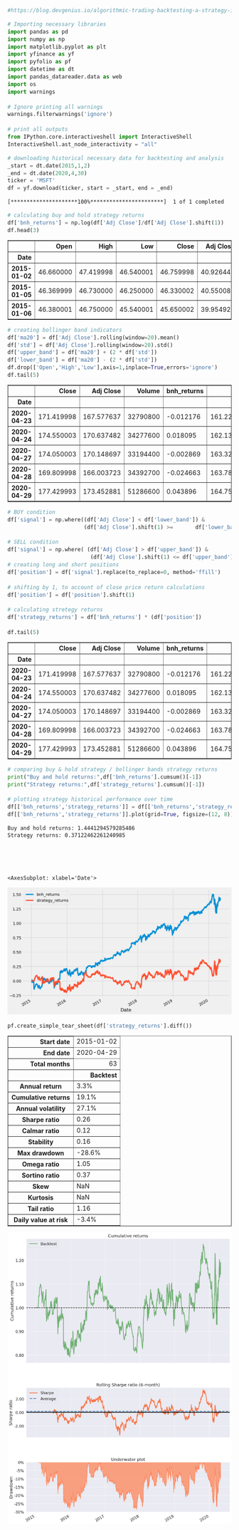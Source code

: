 ```python
#https://blog.devgenius.io/algorithmic-trading-backtesting-a-strategy-in-python-3a136be16ece
```


```python
# Importing necessary libraries
import pandas as pd
import numpy as np
import matplotlib.pyplot as plt
import yfinance as yf
import pyfolio as pf
import datetime as dt
import pandas_datareader.data as web
import os
import warnings

# Ignore printing all warnings
warnings.filterwarnings('ignore')

# print all outputs
from IPython.core.interactiveshell import InteractiveShell
InteractiveShell.ast_node_interactivity = "all"
```


```python
# downloading historical necessary data for backtesting and analysis
_start = dt.date(2015,1,2)
_end = dt.date(2020,4,30)
ticker = 'MSFT'
df = yf.download(ticker, start = _start, end = _end)
```

    [*********************100%***********************]  1 of 1 completed
    


```python
# calculating buy and hold strategy returns
df['bnh_returns'] = np.log(df['Adj Close']/df['Adj Close'].shift(1))
df.head(3)
```




<div>
<style scoped>
    .dataframe tbody tr th:only-of-type {
        vertical-align: middle;
    }

    .dataframe tbody tr th {
        vertical-align: top;
    }

    .dataframe thead th {
        text-align: right;
    }
</style>
<table border="1" class="dataframe">
  <thead>
    <tr style="text-align: right;">
      <th></th>
      <th>Open</th>
      <th>High</th>
      <th>Low</th>
      <th>Close</th>
      <th>Adj Close</th>
      <th>Volume</th>
      <th>bnh_returns</th>
    </tr>
    <tr>
      <th>Date</th>
      <th></th>
      <th></th>
      <th></th>
      <th></th>
      <th></th>
      <th></th>
      <th></th>
    </tr>
  </thead>
  <tbody>
    <tr>
      <th>2015-01-02</th>
      <td>46.660000</td>
      <td>47.419998</td>
      <td>46.540001</td>
      <td>46.759998</td>
      <td>40.926449</td>
      <td>27913900</td>
      <td>NaN</td>
    </tr>
    <tr>
      <th>2015-01-05</th>
      <td>46.369999</td>
      <td>46.730000</td>
      <td>46.250000</td>
      <td>46.330002</td>
      <td>40.550087</td>
      <td>39673900</td>
      <td>-0.009239</td>
    </tr>
    <tr>
      <th>2015-01-06</th>
      <td>46.380001</td>
      <td>46.750000</td>
      <td>45.540001</td>
      <td>45.650002</td>
      <td>39.954922</td>
      <td>36447900</td>
      <td>-0.014786</td>
    </tr>
  </tbody>
</table>
</div>




```python
# creating bollinger band indicators
df['ma20'] = df['Adj Close'].rolling(window=20).mean()
df['std'] = df['Adj Close'].rolling(window=20).std()
df['upper_band'] = df['ma20'] + (2 * df['std'])
df['lower_band'] = df['ma20'] - (2 * df['std'])
df.drop(['Open','High','Low'],axis=1,inplace=True,errors='ignore')
df.tail(5)
```




<div>
<style scoped>
    .dataframe tbody tr th:only-of-type {
        vertical-align: middle;
    }

    .dataframe tbody tr th {
        vertical-align: top;
    }

    .dataframe thead th {
        text-align: right;
    }
</style>
<table border="1" class="dataframe">
  <thead>
    <tr style="text-align: right;">
      <th></th>
      <th>Close</th>
      <th>Adj Close</th>
      <th>Volume</th>
      <th>bnh_returns</th>
      <th>ma20</th>
      <th>std</th>
      <th>upper_band</th>
      <th>lower_band</th>
    </tr>
    <tr>
      <th>Date</th>
      <th></th>
      <th></th>
      <th></th>
      <th></th>
      <th></th>
      <th></th>
      <th></th>
      <th></th>
    </tr>
  </thead>
  <tbody>
    <tr>
      <th>2020-04-23</th>
      <td>171.419998</td>
      <td>167.577637</td>
      <td>32790800</td>
      <td>-0.012176</td>
      <td>161.229690</td>
      <td>8.549662</td>
      <td>178.329014</td>
      <td>144.130366</td>
    </tr>
    <tr>
      <th>2020-04-24</th>
      <td>174.550003</td>
      <td>170.637482</td>
      <td>34277600</td>
      <td>0.018095</td>
      <td>162.131024</td>
      <td>8.543421</td>
      <td>179.217866</td>
      <td>145.044182</td>
    </tr>
    <tr>
      <th>2020-04-27</th>
      <td>174.050003</td>
      <td>170.148697</td>
      <td>33194400</td>
      <td>-0.002869</td>
      <td>163.321234</td>
      <td>7.859113</td>
      <td>179.039460</td>
      <td>147.603008</td>
    </tr>
    <tr>
      <th>2020-04-28</th>
      <td>169.809998</td>
      <td>166.003723</td>
      <td>34392700</td>
      <td>-0.024663</td>
      <td>163.789497</td>
      <td>7.717711</td>
      <td>179.224920</td>
      <td>148.354074</td>
    </tr>
    <tr>
      <th>2020-04-29</th>
      <td>177.429993</td>
      <td>173.452881</td>
      <td>51286600</td>
      <td>0.043896</td>
      <td>164.753393</td>
      <td>7.657327</td>
      <td>180.068046</td>
      <td>149.438740</td>
    </tr>
  </tbody>
</table>
</div>




```python
# BUY condition
df['signal'] = np.where((df['Adj Close'] < df['lower_band']) &
                        (df['Adj Close'].shift(1) >=       df['lower_band']),1,0)

# SELL condition
df['signal'] = np.where( (df['Adj Close'] > df['upper_band']) &
                          (df['Adj Close'].shift(1) <= df['upper_band']),-1,df['signal'])
# creating long and short positions 
df['position'] = df['signal'].replace(to_replace=0, method='ffill')

# shifting by 1, to account of close price return calculations
df['position'] = df['position'].shift(1)

# calculating stretegy returns
df['strategy_returns'] = df['bnh_returns'] * (df['position'])

df.tail(5)
```




<div>
<style scoped>
    .dataframe tbody tr th:only-of-type {
        vertical-align: middle;
    }

    .dataframe tbody tr th {
        vertical-align: top;
    }

    .dataframe thead th {
        text-align: right;
    }
</style>
<table border="1" class="dataframe">
  <thead>
    <tr style="text-align: right;">
      <th></th>
      <th>Close</th>
      <th>Adj Close</th>
      <th>Volume</th>
      <th>bnh_returns</th>
      <th>ma20</th>
      <th>std</th>
      <th>upper_band</th>
      <th>lower_band</th>
      <th>signal</th>
      <th>position</th>
      <th>strategy_returns</th>
    </tr>
    <tr>
      <th>Date</th>
      <th></th>
      <th></th>
      <th></th>
      <th></th>
      <th></th>
      <th></th>
      <th></th>
      <th></th>
      <th></th>
      <th></th>
      <th></th>
    </tr>
  </thead>
  <tbody>
    <tr>
      <th>2020-04-23</th>
      <td>171.419998</td>
      <td>167.577637</td>
      <td>32790800</td>
      <td>-0.012176</td>
      <td>161.229690</td>
      <td>8.549662</td>
      <td>178.329014</td>
      <td>144.130366</td>
      <td>0</td>
      <td>1.0</td>
      <td>-0.012176</td>
    </tr>
    <tr>
      <th>2020-04-24</th>
      <td>174.550003</td>
      <td>170.637482</td>
      <td>34277600</td>
      <td>0.018095</td>
      <td>162.131024</td>
      <td>8.543421</td>
      <td>179.217866</td>
      <td>145.044182</td>
      <td>0</td>
      <td>1.0</td>
      <td>0.018095</td>
    </tr>
    <tr>
      <th>2020-04-27</th>
      <td>174.050003</td>
      <td>170.148697</td>
      <td>33194400</td>
      <td>-0.002869</td>
      <td>163.321234</td>
      <td>7.859113</td>
      <td>179.039460</td>
      <td>147.603008</td>
      <td>0</td>
      <td>1.0</td>
      <td>-0.002869</td>
    </tr>
    <tr>
      <th>2020-04-28</th>
      <td>169.809998</td>
      <td>166.003723</td>
      <td>34392700</td>
      <td>-0.024663</td>
      <td>163.789497</td>
      <td>7.717711</td>
      <td>179.224920</td>
      <td>148.354074</td>
      <td>0</td>
      <td>1.0</td>
      <td>-0.024663</td>
    </tr>
    <tr>
      <th>2020-04-29</th>
      <td>177.429993</td>
      <td>173.452881</td>
      <td>51286600</td>
      <td>0.043896</td>
      <td>164.753393</td>
      <td>7.657327</td>
      <td>180.068046</td>
      <td>149.438740</td>
      <td>0</td>
      <td>1.0</td>
      <td>0.043896</td>
    </tr>
  </tbody>
</table>
</div>




```python
# comparing buy & hold strategy / bollinger bands strategy returns
print("Buy and hold returns:",df['bnh_returns'].cumsum()[-1])
print("Strategy returns:",df['strategy_returns'].cumsum()[-1])

# plotting strategy historical performance over time
df[['bnh_returns','strategy_returns']] = df[['bnh_returns','strategy_returns']].cumsum()
df[['bnh_returns','strategy_returns']].plot(grid=True, figsize=(12, 8))
```

    Buy and hold returns: 1.4441294579285486
    Strategy returns: 0.37122462261240985
    




    <AxesSubplot: xlabel='Date'>




    
![png](output_6_2.png)
    



```python
pf.create_simple_tear_sheet(df['strategy_returns'].diff())
```


<table border="1" class="dataframe">
  <thead>
    <tr style="text-align: right;"><th>Start date</th><td colspan=2>2015-01-02</td></tr>
    <tr style="text-align: right;"><th>End date</th><td colspan=2>2020-04-29</td></tr>
    <tr style="text-align: right;"><th>Total months</th><td colspan=2>63</td></tr>
    <tr style="text-align: right;">
      <th></th>
      <th>Backtest</th>
    </tr>
  </thead>
  <tbody>
    <tr>
      <th>Annual return</th>
      <td>3.3%</td>
    </tr>
    <tr>
      <th>Cumulative returns</th>
      <td>19.1%</td>
    </tr>
    <tr>
      <th>Annual volatility</th>
      <td>27.1%</td>
    </tr>
    <tr>
      <th>Sharpe ratio</th>
      <td>0.26</td>
    </tr>
    <tr>
      <th>Calmar ratio</th>
      <td>0.12</td>
    </tr>
    <tr>
      <th>Stability</th>
      <td>0.16</td>
    </tr>
    <tr>
      <th>Max drawdown</th>
      <td>-28.6%</td>
    </tr>
    <tr>
      <th>Omega ratio</th>
      <td>1.05</td>
    </tr>
    <tr>
      <th>Sortino ratio</th>
      <td>0.37</td>
    </tr>
    <tr>
      <th>Skew</th>
      <td>NaN</td>
    </tr>
    <tr>
      <th>Kurtosis</th>
      <td>NaN</td>
    </tr>
    <tr>
      <th>Tail ratio</th>
      <td>1.16</td>
    </tr>
    <tr>
      <th>Daily value at risk</th>
      <td>-3.4%</td>
    </tr>
  </tbody>
</table>



    
![png](output_7_1.png)
    



```python

```
